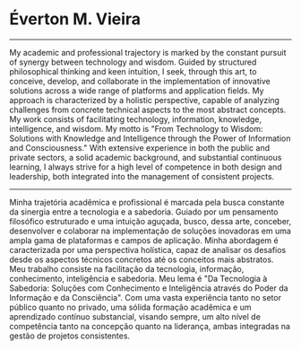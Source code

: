 # Éverton M. Vieira

---

My academic and professional trajectory is marked by the constant pursuit of synergy between technology and wisdom. Guided by structured philosophical thinking and keen intuition, I seek, through this art, to conceive, develop, and collaborate in the implementation of innovative solutions across a wide range of platforms and application fields. My approach is characterized by a holistic perspective, capable of analyzing challenges from concrete technical aspects to the most abstract concepts. My work consists of facilitating technology, information, knowledge, intelligence, and wisdom. My motto is "From Technology to Wisdom: Solutions with Knowledge and Intelligence through the Power of Information and Consciousness." With extensive experience in both the public and private sectors, a solid academic background, and substantial continuous learning, I always strive for a high level of competence in both design and leadership, both integrated into the management of consistent projects.

---

Minha trajetória acadêmica e profissional é marcada pela busca constante da sinergia entre a tecnologia e a sabedoria. Guiado por um pensamento filosófico estruturado e uma intuição aguçada, busco, dessa arte, conceber, desenvolver e colaborar na implementação de soluções inovadoras em uma ampla gama de plataformas e campos de aplicação. Minha abordagem é caracterizada por uma perspectiva holística, capaz de analisar os desafios desde os aspectos técnicos concretos até os conceitos mais abstratos. Meu trabalho consiste na facilitação da tecnologia, informação, conhecimento, inteligência e sabedoria. Meu lema é "Da Tecnologia à Sabedoria: Soluções com Conhecimento e Inteligência através do Poder da Informação e da Consciência". Com uma vasta experiência tanto no setor público quanto no privado, uma sólida formação acadêmica e um aprendizado contínuo substancial, visando sempre, um alto nível de competência tanto na concepção quanto na liderança, ambas integradas na gestão de projetos consistentes.
